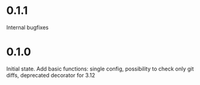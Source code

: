 # 0.1.1

Internal bugfixes

# 0.1.0

Initial state. Add basic functions: single config, possibility to check only git diffs, deprecated decorator for 3.12
